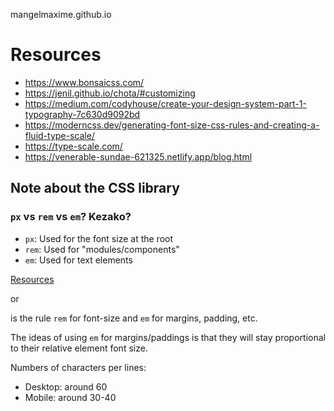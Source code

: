 mangelmaxime.github.io

# Resources

- https://www.bonsaicss.com/
- https://jenil.github.io/chota/#customizing
- https://medium.com/codyhouse/create-your-design-system-part-1-typography-7c630d9092bd
- https://moderncss.dev/generating-font-size-css-rules-and-creating-a-fluid-type-scale/
- https://type-scale.com/
- https://venerable-sundae-621325.netlify.app/blog.html

## Note about the CSS library

### `px` vs `rem` vs `em`? Kezako?

- `px`: Used for the font size at the root
- `rem`: Used for "modules/components"
- `em`: Used for text elements

[Resources](https://css-tricks.com/rems-ems/)

or

is the rule `rem` for font-size and `em` for margins, padding, etc.

The ideas of using `em` for margins/paddings is that they will stay proportional to their relative element font size.

Numbers of characters per lines:
- Desktop: around 60
- Mobile: around 30-40
